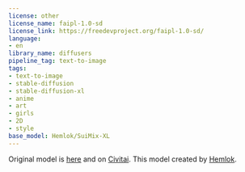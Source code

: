 ```yaml
---
license: other
license_name: faipl-1.0-sd
license_link: https://freedevproject.org/faipl-1.0-sd/
language:
- en
library_name: diffusers
pipeline_tag: text-to-image
tags:
- text-to-image
- stable-diffusion
- stable-diffusion-xl
- anime
- art
- girls
- 2D
- style
base_model: Hemlok/SuiMix-XL
---
```


Original model is [here](https://huggingface.co/Hemlok/SuiMix-XL) and on [Civitai](https://civitai.com/models/751353/suimix-xl?modelVersionId=840215).
This model created by [Hemlok](https://huggingface.co/Hemlok).
